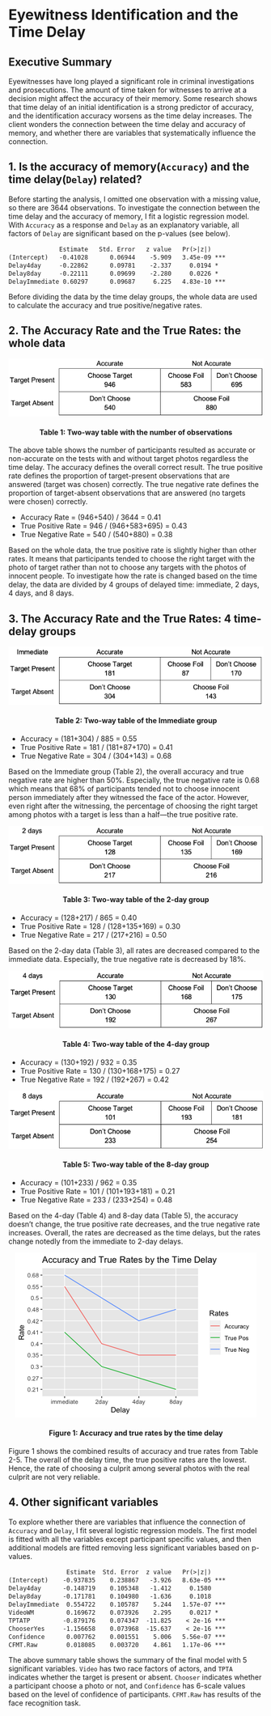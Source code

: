 # Eyewitness Identification and the Time Delay
## Executive Summary
Eyewitnesses have long played a significant role in criminal investigations and prosecutions. The amount of time taken for witnesses to arrive at a decision might affect the accuracy of their memory. Some research shows that time delay of an initial identification is a strong predictor of accuracy, and the identification accuracy worsens as the time delay increases. The client wonders the connection between the time delay and accuracy of memory, and whether there are variables that
systematically influence the connection.

## 1. Is the accuracy of memory(```Accuracy```) and the time delay(```Delay```) related?
Before starting the analysis, I omitted one observation with a missing value, so there are 3644 observations. To investigate the connection between the time delay and the accuracy of memory, I fit a logistic regression model. With ```Accuracy``` as a response and ```Delay``` as an explanatory variable, all factors of ```Delay``` are significant based on the p-values (see below).

```
              Estimate   Std. Error   z value   Pr(>|z|)
(Intercept)   -0.41028      0.06944    -5.909   3.45e-09 ***
Delay4day     -0.22862      0.09781    -2.337     0.0194 *
Delay8day     -0.22111      0.09699    -2.280     0.0226 *
DelayImmediate 0.60297      0.09687     6.225   4.83e-10 ***
```

Before dividing the data by the time delay groups, the whole data are used to calculate the accuracy and true positive/negative rates.

## 2. The Accuracy Rate and the True Rates: the whole data
<p align="center"><img src="images/table1.png"></p>
<h4 align="center">Table 1: Two-way table with the number of observations</h4>

The above table shows the number of participants resulted as accurate or non-accurate on the tests with and without target photos regardless the time delay. The accuracy defines the overall correct result. The true positive rate defines the proportion of target-present observations that are answered (target was chosen) correctly. The true negative rate defines the proportion of target-absent observations that are answered (no targets were chosen) correctly.
- Accuracy Rate = (946+540) / 3644 = 0.41
- True Positive Rate = 946 / (946+583+695) = 0.43
- True Negative Rate = 540 / (540+880) = 0.38

Based on the whole data, the true positive rate is slightly higher than other rates. It means that participants tended to choose the right target with the photo of target rather than not to choose any targets with the photos of innocent people. To investigate how the rate is changed based on the time delay, the data are divided by 4 groups of delayed time: immediate, 2 days, 4 days, and 8 days.


## 3. The Accuracy Rate and the True Rates: 4 time-delay groups
<p align="center"><img src="images/table2.png"></p>
<h4 align="center">Table 2: Two-way table of the Immediate group</h4>

- Accuracy = (181+304) / 885 = 0.55
- True Positive Rate = 181 / (181+87+170) = 0.41
- True Negative Rate = 304 / (304+143) = 0.68

Based on the Immediate group (Table 2), the overall accuracy and true negative rate are higher than 50%. Especially, the true negative rate is 0.68 which means that 68% of participants tended not to choose innocent person immediately after they witnessed the face of the actor. However, even right after the witnessing, the percentage of choosing the right target among photos with a target is less than a half—the true positive rate.

<p align="center"><img src="images/table3.png"></p>
<h4 align="center">Table 3: Two-way table of the 2-day group</h4>

- Accuracy = (128+217) / 865 = 0.40
- True Positive Rate = 128 / (128+135+169) = 0.30
- True Negative Rate = 217 / (217+216) = 0.50

Based on the 2-day data (Table 3), all rates are decreased compared to the immediate data. Especially, the true negative rate is decreased by 18%.

<p align="center"><img src="images/table4.png"></p>
<h4 align="center">Table 4: Two-way table of the 4-day group</h4>

- Accuracy = (130+192) / 932 = 0.35
- True Positive Rate = 130 / (130+168+175) = 0.27
- True Negative Rate = 192 / (192+267) = 0.42

<p align="center"><img src="images/table5.png"></p>
<h4 align="center">Table 5: Two-way table of the 8-day group</h4>

- Accuracy = (101+233) / 962 = 0.35
- True Positive Rate = 101 / (101+193+181) = 0.21
- True Negative Rate = 233 / (233+254) = 0.48

Based on the 4-day (Table 4) and 8-day data (Table 5), the accuracy doesn’t change, the true positive rate decreases, and the true negative rate increases. Overall, the rates are decreased as the time delays, but the rates change notedly from the immediate to 2-day delays.

<p align="center"><img src="images/delay_rate.png"></p>
<h4 align="center">Figure 1: Accuracy and true rates by the time delay</h4>

Figure 1 shows the combined results of accuracy and true rates from Table 2-5. The overall of the delay time, the true positive rates are the lowest. Hence, the rate of choosing a culprit among several photos with the real culprit are not very reliable.

## 4. Other significant variables
To explore whether there are variables that influence the connection of ```Accuracy``` and ```Delay```, I fit several logistic regression models. The first model is fitted with all the variables except participant specific values, and then additional models are fitted removing less significant variables based on p-values.

```
                Estimate  Std. Error  z value   Pr(>|z|)
(Intercept)    -0.937835    0.238867   -3.926   8.63e-05 ***
Delay4day      -0.148719    0.105348   -1.412     0.1580
Delay8day      -0.171781    0.104980   -1.636     0.1018
DelayImmediate  0.554722    0.105787    5.244   1.57e-07 ***
VideoWM         0.169672    0.073926    2.295     0.0217 *
TPTATP         -0.879176    0.074347  -11.825    < 2e-16 ***
ChooserYes     -1.156658    0.073968  -15.637    < 2e-16 ***
Confidence      0.007762    0.001551    5.006   5.56e-07 ***
CFMT.Raw        0.018085    0.003720    4.861   1.17e-06 ***
```

The above summary table shows the summary of the final model with 5 significant variables. ```Video``` has two race factors of actors, and ```TPTA``` indicates whether the target is present or absent. ```Chooser``` indicates whether a participant choose a photo or not, and ```Confidence``` has 6-scale values based on the level of confidence of participants. ```CFMT.Raw``` has results of the face recognition task.
